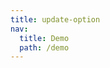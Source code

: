 ```yaml
---
title: update-option
nav:
  title: Demo
  path: /demo
---
```


<code src="../examples/update-option.tsx"></code>
